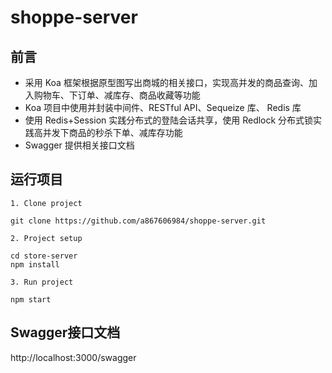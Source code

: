 # shoppe-server

## 前言
- 采用 Koa 框架根据原型图写出商城的相关接口，实现高并发的商品查询、加入购物车、下订单、减库存、商品收藏等功能 
- Koa 项目中使用并封装中间件、RESTful API、Sequeize 库、 Redis 库
- 使用 Redis+Session 实践分布式的登陆会话共享，使用 Redlock 分布式锁实践高并发下商品的秒杀下单、减库存功能 
- Swagger 提供相关接口文档 


## 运行项目
```
1. Clone project

git clone https://github.com/a867606984/shoppe-server.git

2. Project setup

cd store-server
npm install

3. Run project

npm start
```
## Swagger接口文档

http://localhost:3000/swagger